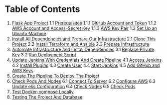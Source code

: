 # Table of Contents

1. [Flask App Project](#flask-app-project)
   1.1 [Prerequisites](#prerequisites)
      1.1.1 [GitHub Account and Token](#github-account-and-token)
      1.1.2 [AWS Account and Access-Secret Key](#aws-account-and-access-secret-key)
      1.1.3 [AWS Key Pair](#aws-key-pair)
   1.2 [Set Up an Ubuntu Machine](#set-up-an-ubuntu-machine)
2. [Install All Dependencies and Prepare Our Infrastructure](#install-all-dependencies-and-prepare-our-infrastructure)
   2.1 [Clone This Project](#clone-this-project)
   2.2 [Install Terraform and Ansible](#install-terraform-and-ansible)
   2.3 [Prepare Infrastructure](#prepare-infrastructure)
3. [Automate Infrastructure and Install Dependencies](#automate-infrastructure-and-install-dependencies)
   3.1 [Replace Private Key](#replace-private-key)
   3.2 [Run Deployment Script](#run-deployment-script)
4. [Update Jenkins With Credentials And Create Pipeline](#update-jenkins-with-credentials-and-create-pipeline)
   4.1 [Access Jenkins](#access-jenkins)
   4.2 [Install Plugins](#install-plugins)
   4.3 [Create User](#create-user)
   4.4 [Start Jenkins](#start-jenkins)
   4.5 [Add GitHub and AWS Keys](#add-github-and-aws-keys)
5. [Create The Pipeline To Deploy The Project](#create-the-pipeline-to-deploy-the-project)
6. [Check Pods And Nodes](#check-pods-and-nodes)
   6.1 [Connect To Server](#connect-to-server)
   6.2 [Configure AWS](#configure-aws)
   6.3 [Update eks Configuration](#update-eks-configuration)
   6.4 [Check Nodes](#check-nodes)
   6.5 [Check Pods](#check-pods)
7. [Test Docker-compose Locally](#test-docker-compose-locally)
8. [Testing The Project And Database](#testing-the-project-and-database)

